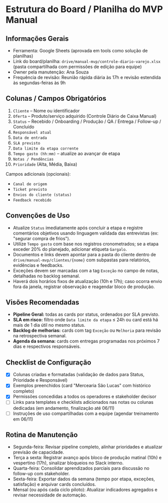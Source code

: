 # Estrutura do Board / Planilha do MVP Manual

## Informações Gerais

- Ferramenta: Google Sheets (aprovada em tools como solução de planilhas)
- Link do board/planilha: `drive/manual-mvp/controle-diario-varejo.xlsx` (pasta compartilhada com permissões de edição para equipe)
- Owner pela manutenção: Ana Souza
- Frequência de revisão: Reunião rápida diária às 17h e revisão estendida às segundas-feiras às 9h

## Colunas / Campos Obrigatórios

1. `Cliente` – Nome ou identificador
2. `Oferta` – Produto/serviço adquirido (Controle Diário de Caixa Manual)
3. `Status` – Recebido / Onboarding / Produção / QA / Entrega / Follow-up / Concluído
4. `Responsável atual`
5. `Data de entrada`
6. `SLA previsto`
7. `Data limite da etapa corrente`
8. `Tempo gasto (hh:mm)` – atualize ao avançar de etapa
9. `Notas / Pendências`
10. `Prioridade` (Alta, Média, Baixa)

Campos adicionais (opcionais):
- `Canal de origem`
- `Ticket previsto`
- `Envios do cliente (status)`
- `Feedback recebido`

## Convenções de Uso

- Atualize `Status` imediatamente após concluir a etapa e registre comentários objetivos usando linguagem validada das entrevistas (ex: "segurar compra de frios").
- Utilize `Tempo gasto` com base nos registros cronometrados; se a etapa exceder 20% do planejado, adicionar etiqueta `Gargalo`.
- Documentos e links devem apontar para a pasta do cliente dentro de `drive/manual-mvp/clientes/{nome}` com subpastas para relatórios, evidências e feedbacks.
- Exceções devem ser marcadas com a tag `Exceção` no campo de notas, detalhadas no backlog semanal.
- Haverá dois horários fixos de atualização (10h e 17h); caso ocorra envio fora da janela, registrar observação e reagendar bloco de produção.

## Visões Recomendadas

- **Pipeline Geral:** todas as cards por status, ordenados por SLA previsto.
- **SLA em risco:** filtro onde `Data limite da etapa` ≤ 24h ou card está há mais de 1 dia útil no mesmo status.
- **Backlog de melhorias:** cards com tag `Exceção` ou `Melhoria` para revisão na retrospectiva semanal.
- **Agenda da semana:** cards com entregas programadas nos próximos 7 dias e respectivos responsáveis.

## Checklist de Configuração

- [x] Colunas criadas e formatadas (validação de dados para Status, Prioridade e Responsável)
- [x] Exemplos preenchidos (card "Mercearia São Lucas" com histórico completo)
- [x] Permissões concedidas a todos os operadores e stakeholder decisor
- [ ] Links para templates e checklists adicionados nas notas ou colunas dedicadas (em andamento, finalização até 06/11)
- [ ] Instruções de uso compartilhadas com a equipe (agendar treinamento em 06/11)

## Rotina de Manutenção

- Segunda-feira: Revisar pipeline completo, alinhar prioridades e atualizar previsão de capacidade.
- Terça a sexta: Registrar avanço após bloco de produção matinal (10h) e vespertino (17h), sinalizar bloqueios no Slack interno.
- Quarta-feira: Consolidar aprendizados parciais para discussão no follow-up com stakeholder.
- Sexta-feira: Exportar dados da semana (tempo por etapa, exceções, satisfação) e arquivar cards concluídos.
- Mensal (ou após cada ciclo piloto): Atualizar indicadores agregados e revisar necessidade de automação.

